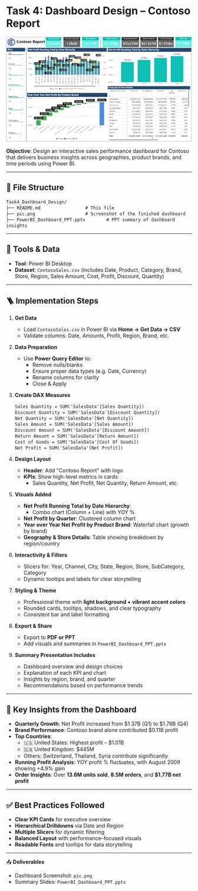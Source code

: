 

# Task 4: Dashboard Design – Contoso Report

![Contoso Dashboard](./pic.png)

**Objective**: Design an interactive sales performance dashboard for Contoso that delivers business insights across geographies, product brands, and time periods using Power BI.

---

## 📁 File Structure
```plaintext
Task4_Dashboard_Design/
├── README.md                 # This file
├── pic.png                   # Screenshot of the finished dashboard
├── PowerBI_Dashboard_PPT.pptx        # PPT summary of dashboard insights
```  

---

## 🧰 Tools & Data
- **Tool**: Power BI Desktop  
- **Dataset**: `ContosoSales.csv` (includes Date, Product, Category, Brand, Store, Region, Sales Amount, Cost, Profit, Discount, Quantity)

---

## 🪜 Implementation Steps

1. **Get Data**  
   - Load `ContosoSales.csv` in Power BI via **Home → Get Data → CSV**  
   - Validate columns: Date, Amounts, Profit, Region, Brand, etc.

2. **Data Preparation**  
   - Use **Power Query Editor** to:  
     - Remove nulls/blanks  
     - Ensure proper data types (e.g. Date, Currency)  
     - Rename columns for clarity  
     - Close & Apply

3. **Create DAX Measures**  
   ```DAX
   Sales Quantity = SUM('SalesData'[Sales Quantity])
   Discount Quantity = SUM('SalesData'[Discount Quantity])
   Net Quantity = SUM('SalesData'[Net Quantity])
   Sales Amount = SUM('SalesData'[Sales Amount])
   Discount Amount = SUM('SalesData'[Discount Amount])
   Return Amount = SUM('SalesData'[Return Amount])
   Cost of Goods = SUM('SalesData'[Cost Of Goods])
   Net Profit = SUM('SalesData'[Net Profit])
   ```

4. **Design Layout**  
   - **Header**: Add "Contoso Report" with logo  
   - **KPIs**: Show high-level metrics in cards:  
     - Sales Quantity, Net Profit, Net Quantity, Return Amount, etc.

5. **Visuals Added**  
   - **Net Profit Running Total by Date Hierarchy**:  
     - Combo chart (Column + Line) with YOY %  
   - **Net Profit by Quarter**: Clustered column chart  
   - **Year over Year Net Profit by Product Brand**: Waterfall chart (growth by brand)  
   - **Geography & Store Details**: Table showing breakdown by region/country  

6. **Interactivity & Filters**  
   - Slicers for: Year, Channel, City, State, Region, Store, SubCategory, Category  
   - Dynamic tooltips and labels for clear storytelling

7. **Styling & Theme**  
   - Professional theme with **light background + vibrant accent colors**  
   - Rounded cards, tooltips, shadows, and clear typography  
   - Consistent bar and label formatting

8. **Export & Share**  
   - Export to **PDF or PPT**  
   - Add visuals and summaries in `PowerBI_Dashboard_PPT.pptx`

9. **Summary Presentation Includes**  
   - Dashboard overview and design choices  
   - Explanation of each KPI and chart  
   - Insights by region, brand, and quarter  
   - Recommendations based on performance trends

---

## 🎯 Key Insights from the Dashboard

- **Quarterly Growth**: Net Profit increased from $1.37B (Q1) to $1.78B (Q4)  
- **Brand Performance**: Contoso brand alone contributed $0.11B profit  
- **Top Countries**:  
  - 🇺🇸 United States: Highest profit – $1.01B  
  - 🇬🇧 United Kingdom: $445M  
  - Others: Switzerland, Thailand, Syria contribute significantly  
- **Running Profit Analysis**: YOY profit % fluctuates, with August 2009 showing +4.9% gain  
- **Order Insights**: Over **13.6M units sold**, **8.5M orders**, and **$1.77B net profit**  

---

## ✅ Best Practices Followed

- **Clear KPI Cards** for executive overview  
- **Hierarchical Drilldowns** via Date and Region  
- **Multiple Slicers** for dynamic filtering  
- **Balanced Layout** with performance-focused visuals  
- **Readable Fonts** and tooltips for data storytelling

---

📤 **Deliverables**  
- Dashboard Screenshot: `pic.png`  
- Summary Slides: `PowerBI_Dashboard_PPT.pptx`
